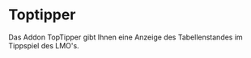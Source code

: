 # Toptipper
Das Addon TopTipper gibt Ihnen eine Anzeige des Tabellenstandes im Tippspiel des LMO's.
